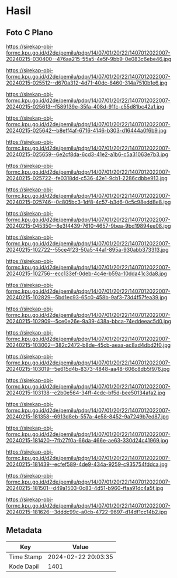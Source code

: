 # Hasil

## Foto C Plano

https://sirekap-obj-formc.kpu.go.id/d2de/pemilu/pdpr/14/07/01/20/22/1407012022007-20240215-030400--476aa215-55a5-4e5f-9bb9-0e083c6ebe46.jpg

https://sirekap-obj-formc.kpu.go.id/d2de/pemilu/pdpr/14/07/01/20/22/1407012022007-20240215-025512--d670a312-4d71-40dc-8460-314a7510b1e6.jpg

https://sirekap-obj-formc.kpu.go.id/d2de/pemilu/pdpr/14/07/01/20/22/1407012022007-20240215-025613--f589139e-35fa-408d-91fc-c55d81bc42a1.jpg

https://sirekap-obj-formc.kpu.go.id/d2de/pemilu/pdpr/14/07/01/20/22/1407012022007-20240215-025642--b8eff4af-6716-4146-b303-d16444a0f6b9.jpg

https://sirekap-obj-formc.kpu.go.id/d2de/pemilu/pdpr/14/07/01/20/22/1407012022007-20240215-025659--6e2cf8da-6cd3-41e2-a1b6-c5a31063e7b3.jpg

https://sirekap-obj-formc.kpu.go.id/d2de/pemilu/pdpr/14/07/01/20/22/1407012022007-20240215-025722--fe0318dd-c536-42e1-9cb1-2286cdbbe913.jpg

https://sirekap-obj-formc.kpu.go.id/d2de/pemilu/pdpr/14/07/01/20/22/1407012022007-20240215-025746--0c805bc3-1df8-4c57-b3d6-0c5c98edd8e8.jpg

https://sirekap-obj-formc.kpu.go.id/d2de/pemilu/pdpr/14/07/01/20/22/1407012022007-20240215-045350--8e3f4439-7610-4657-9bea-9bd19894ee08.jpg

https://sirekap-obj-formc.kpu.go.id/d2de/pemilu/pdpr/14/07/01/20/22/1407012022007-20240215-102722--55ce4f23-50a5-44a1-895a-930abb373313.jpg

https://sirekap-obj-formc.kpu.go.id/d2de/pemilu/pdpr/14/07/01/20/22/1407012022007-20240215-102756--ecc133ef-0deb-4c4e-b59a-10dda41c3da8.jpg

https://sirekap-obj-formc.kpu.go.id/d2de/pemilu/pdpr/14/07/01/20/22/1407012022007-20240215-102829--5bd1ec93-65c0-458b-9af3-73d4f57fea39.jpg

https://sirekap-obj-formc.kpu.go.id/d2de/pemilu/pdpr/14/07/01/20/22/1407012022007-20240215-102909--5ce0e26e-9a39-438a-bbca-74eddeeac5d0.jpg

https://sirekap-obj-formc.kpu.go.id/d2de/pemilu/pdpr/14/07/01/20/22/1407012022007-20240215-103002--382c2472-b8de-45cb-aeaa-ac8ad4dbd2f0.jpg

https://sirekap-obj-formc.kpu.go.id/d2de/pemilu/pdpr/14/07/01/20/22/1407012022007-20240215-103019--5e615d4b-8373-4848-aa48-606c8db5f976.jpg

https://sirekap-obj-formc.kpu.go.id/d2de/pemilu/pdpr/14/07/01/20/22/1407012022007-20240215-103138--c2b0e564-34ff-4cdc-bf5d-bee50134afa2.jpg

https://sirekap-obj-formc.kpu.go.id/d2de/pemilu/pdpr/14/07/01/20/22/1407012022007-20240215-181358--6913d8eb-557a-4e58-8452-9a7249b7ed87.jpg

https://sirekap-obj-formc.kpu.go.id/d2de/pemilu/pdpr/14/07/01/20/22/1407012022007-20240215-181420--7fb27f0a-66da-466e-ae63-330d24c41969.jpg

https://sirekap-obj-formc.kpu.go.id/d2de/pemilu/pdpr/14/07/01/20/22/1407012022007-20240215-181439--ecfef589-4de9-434a-9259-c935754fddca.jpg

https://sirekap-obj-formc.kpu.go.id/d2de/pemilu/pdpr/14/07/01/20/22/1407012022007-20240215-181501--d49a1503-0c83-4d51-b960-ffaa91dc4a5f.jpg

https://sirekap-obj-formc.kpu.go.id/d2de/pemilu/pdpr/14/07/01/20/22/1407012022007-20240215-181626--3dddc99c-a0cb-4722-9697-d14df1cc14b2.jpg


## Metadata

| Key        | Value               |
| ---------- | ------------------- |
| Time Stamp | 2024-02-22 20:03:35 |
| Kode Dapil | 1401                |



